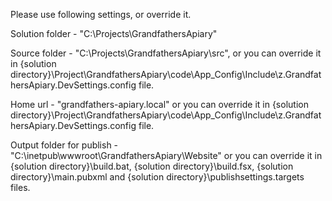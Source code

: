 Please use following settings, or override it.

Solution folder - "C:\Projects\GrandfathersApiary"

Source folder - "C:\Projects\GrandfathersApiary\src", or you can override it in 
{solution directory}\Project\GrandfathersApiary\code\App_Config\Include\z.GrandfathersApiary.DevSettings.config file.

Home url - "grandfathers-apiary.local" or you can override it in 
{solution directory}\Project\GrandfathersApiary\code\App_Config\Include\z.GrandfathersApiary.DevSettings.config file.

Output folder for publish - "C:\inetpub\wwwroot\GrandfathersApiary\Website" or you can override it in 
{solution directory}\build.bat, {solution directory}\build.fsx, {solution directory}\main.pubxml 
and {solution directory}\publishsettings.targets files.